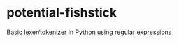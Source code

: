 # potential-fishstick
Basic [lexer](https://github.com/TallerThanShort/potential-fishstick/blob/main/lexer.py)/[tokenizer](https://github.com/TallerThanShort/potential-fishstick/blob/main/parser.py) in Python using [regular expressions](https://wikipedia.org/wiki/Regular_expressions)
